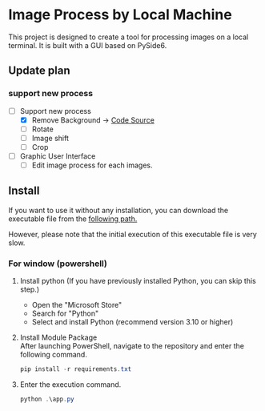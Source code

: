 # Image Process by Local Machine

This project is designed to create a tool for processing images on a local terminal. It is built with a GUI based on PySide6.

## Update plan

### support new process

- [ ] Support new process
  - [X] Remove Background -> [Code Source](https://github.com/danielgatis/rembg)
  - [ ] Rotate
  - [ ] Image shift
  - [ ] Crop

- [ ] Graphic User Interface
  - [ ] Edit image process for each images.

## Install

If you want to use it without any installation, you can download the executable file from the [following path.]()

However, please note that the initial execution of this executable file is very slow.

### For window (powershell)

1. Install python (If you have previously installed Python, you can skip this step.)

    - Open the "Microsoft Store"
    - Search for "Python"
    - Select and install Python (recommend version 3.10 or higher)

2. Install Module Package  
    After launching PowerShell, navigate to the repository and enter the following command.

    ``` powershell
    pip install -r requirements.txt
    ```

3. Enter the execution command.

    ``` powershell
    python .\app.py
    ```
